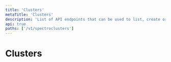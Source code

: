 ```yaml
---
title: 'Clusters'
metaTitle: 'Clusters'
description: 'List of API endpoints that can be used to list, create or update clusters'
api: true
paths: ['/v1/spectroclusters']
---
```


# Clusters
